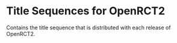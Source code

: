 # Title Sequences for OpenRCT2

Contains the title sequence that is distributed with each release of OpenRCT2.
